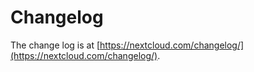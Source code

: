 Changelog
=========

The change log is at [https://nextcloud.com/changelog/](https://nextcloud.com/changelog/).
